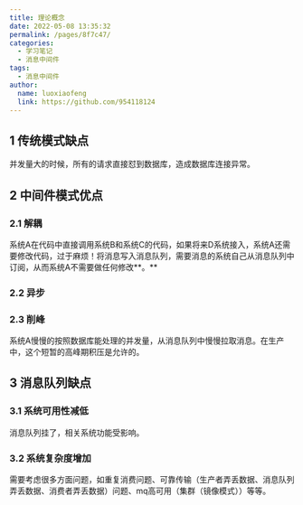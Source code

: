 ```yaml
---
title: 理论概念
date: 2022-05-08 13:35:32
permalink: /pages/8f7c47/
categories:
  - 学习笔记
  - 消息中间件
tags:
  - 消息中间件
author: 
  name: luoxiaofeng
  link: https://github.com/954118124
---
```

## 1 传统模式缺点

并发量大的时候，所有的请求直接怼到数据库，造成数据库连接异常。

## 2 中间件模式优点

### 2.1 解耦

系统A在代码中直接调用系统B和系统C的代码，如果将来D系统接入，系统A还需要修改代码，过于麻烦！将消息写入消息队列，需要消息的系统自己从消息队列中订阅，从而系统A不需要做任何修改**。**

### 2.2 异步

### 2.3 削峰

系统A慢慢的按照数据库能处理的并发量，从消息队列中慢慢拉取消息。在生产中，这个短暂的高峰期积压是允许的。

## 3 消息队列缺点

### 3.1 系统可用性减低

消息队列挂了，相关系统功能受影响。

### 3.2 系统复杂度增加

需要考虑很多方面问题，如重复消费问题、可靠传输（生产者弄丢数据、消息队列弄丢数据、消费者弄丢数据）问题、mq高可用（集群（镜像模式））等等。
